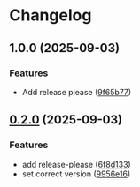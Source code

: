 # Changelog

## 1.0.0 (2025-09-03)


### Features

* Add release please ([9f65b77](https://github.com/ldonnez/memo/commit/9f65b779ead23bacba7cfa1c80526c4f31648a77))

## [0.2.0](https://github.com/ldonnez/memo/compare/v0.1.0...v0.2.0) (2025-09-03)


### Features

* add release-please ([6f8d133](https://github.com/ldonnez/memo/commit/6f8d133bb4ffb63e56c16f4ca56c80ac10cc8ddf))
* set correct version ([9956e16](https://github.com/ldonnez/memo/commit/9956e169394f161e4d8cc8a96969b8bc29c75514))

